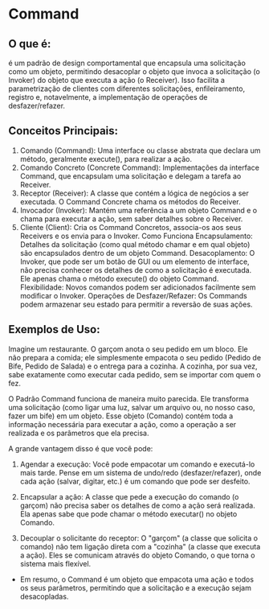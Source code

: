 # Command

## O que é:
é um padrão de design comportamental que encapsula uma solicitação como um objeto, permitindo desacoplar o objeto que invoca a solicitação (o Invoker) do objeto que executa a ação (o Receiver). Isso facilita a parametrização de clientes com diferentes solicitações, enfileiramento, registro e, notavelmente, a implementação de operações de desfazer/refazer.

## Conceitos Principais:
1. Comando (Command):
   Uma interface ou classe abstrata que declara um método, geralmente execute(), para realizar a ação.
2. Comando Concreto (Concrete Command):
   Implementações da interface Command, que encapsulam uma solicitação e delegam a tarefa ao Receiver.
3. Receptor (Receiver):
   A classe que contém a lógica de negócios a ser executada. O Command Concrete chama os métodos do Receiver.
4. Invocador (Invoker):
   Mantém uma referência a um objeto Command e o chama para executar a ação, sem saber detalhes sobre o Receiver.
5. Cliente (Client):
   Cria os Command Concretos, associa-os aos seus Receivers e os envia para o Invoker.
   Como Funciona
   Encapsulamento:
   Detalhes da solicitação (como qual método chamar e em qual objeto) são encapsulados dentro de um objeto Command.
   Desacoplamento:
   O Invoker, que pode ser um botão de GUI ou um elemento de interface, não precisa conhecer os detalhes de como a solicitação é executada. Ele apenas chama o método execute() do objeto Command.
   Flexibilidade:
   Novos comandos podem ser adicionados facilmente sem modificar o Invoker.
   Operações de Desfazer/Refazer:
   Os Commands podem armazenar seu estado para permitir a reversão de suas ações.
   
## Exemplos de Uso:
Imagine um restaurante. O garçom anota o seu pedido em um bloco. Ele não prepara a comida; ele simplesmente empacota o seu pedido (Pedido de Bife, Pedido de Salada) e o entrega para a cozinha. A cozinha, por sua vez, sabe exatamente como executar cada pedido, sem se importar com quem o fez.

O Padrão Command funciona de maneira muito parecida. Ele transforma uma solicitação (como ligar uma luz, salvar um arquivo ou, no nosso caso, fazer um bife) em um objeto. Esse objeto (Comando) contém toda a informação necessária para executar a ação, como a operação a ser realizada e os parâmetros que ela precisa.

A grande vantagem disso é que você pode:

1. Agendar a execução: Você pode empacotar um comando e executá-lo mais tarde. Pense em um sistema de undo/redo (desfazer/refazer), onde cada ação (salvar, digitar, etc.) é um comando que pode ser desfeito.

2. Encapsular a ação: A classe que pede a execução do comando (o garçom) não precisa saber os detalhes de como a ação será realizada. Ela apenas sabe que pode chamar o método executar() no objeto Comando.

3. Decouplar o solicitante do receptor: O "garçom" (a classe que solicita o comando) não tem ligação direta com a "cozinha" (a classe que executa a ação). Eles se comunicam através do objeto Comando, o que torna o sistema mais flexível.

* Em resumo, o Command é um objeto que empacota uma ação e todos os seus parâmetros, permitindo que a solicitação e a execução sejam desacopladas.